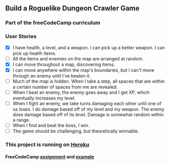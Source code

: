 ## Build a Roguelike Dungeon Crawler Game
### Part of the freeCodeCamp curriculum

### User Stories
- [X] I have health, a level, and a weapon. I can pick up a better weapon. I can pick up health items.
- [ ] All the items and enemies on the map are arranged at random.
- [X] I can move throughout a map, discovering items.
- [X] I can move anywhere within the map's boundaries, but I can't move through an enemy until I've beaten it.
- [ ] Much of the map is hidden. When I take a step, all spaces that are within a certain number of spaces from me are revealed.
- [ ] When I beat an enemy, the enemy goes away and I get XP, which eventually increases my level.
- [ ] When I fight an enemy, we take turns damaging each other until one of us loses. I do damage based off of my level and my weapon. The enemy does damage based off of its level. Damage is somewhat random within a range.
- [ ] When I find and beat the boss, I win.
- [ ] The game should be challenging, but theoretically winnable.

### This project is running on [Heroku](http://andydlindsay-roguelike.herokuapp.com)
#### FreeCodeCamp [assignment](https://www.freecodecamp.com/challenges/build-a-roguelike-dungeon-crawler-game) and [example](https://codepen.io/freeCodeCamp/full/PNJRyd)
